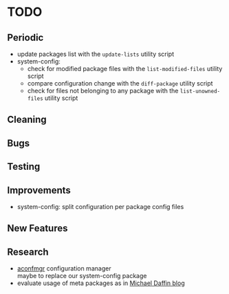 # TODO

## Periodic
  - update packages list with the `update-lists` utility script
  - system-config:
    * check for modified package files with the `list-modified-files` utility script
    * compare configuration change with the `diff-package` utility script
    * check for files not belonging to any package with the `list-unowned-files` utility script

## Cleaning

## Bugs

## Testing

## Improvements
  - system-config: split configuration per package config files

## New Features

## Research
  - [aconfmgr](https://github.com/CyberShadow/aconfmgr) configuration manager  
    maybe to replace our system-config package
  - evaluate usage of meta packages as in [Michael Daffin blog](https://disconnected.systems/blog/archlinux-meta-packages/)
